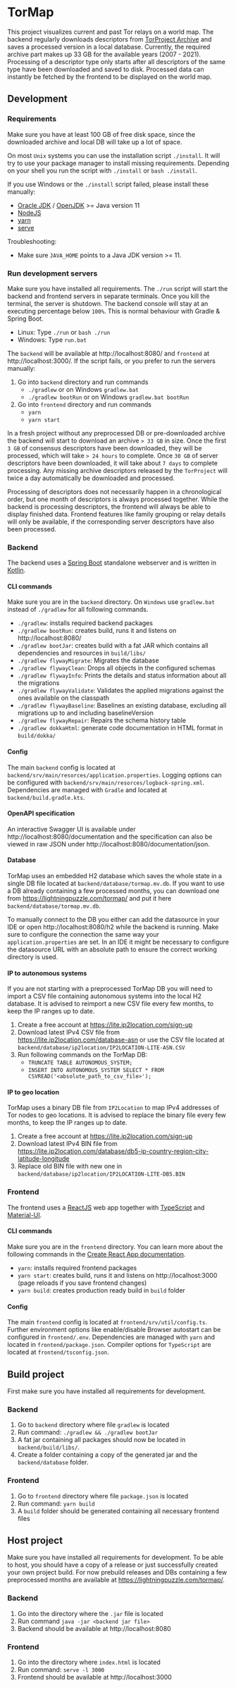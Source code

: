 # TorMap

This project visualizes current and past Tor relays on a world map. The backend regularly downloads descriptors
from [TorProject Archive](https://metrics.torproject.org/collector/archive/) and saves a processed version in a local
database. Currently, the required archive part makes up 33 GB for the available years (2007 - 2021). Processing of a
descriptor type only starts after all descriptors of the same type have been downloaded and saved to disk. Processed
data can instantly be fetched by the frontend to be displayed on the world map.

## Development

### Requirements

Make sure you have at least 100 GB of free disk space, since the downloaded archive and local DB will take up a lot of
space.

On most `Unix` systems you can use the installation script `./install`. It will try to use your package manager to
install missing requirements. Depending on your shell you run the script with `./install` or `bash ./install`.

If you use Windows or the `./install` script failed, please install these manually:

- [Oracle JDK](https://www.oracle.com/java/technologies/javase-downloads.html)
  / [OpenJDK](https://openjdk.java.net/install/index.html) >= Java version 11
- [NodeJS](https://nodejs.org/en/)
- [yarn](https://yarnpkg.com/en/docs/install)
- [serve](https://www.npmjs.com/package/serve)

Troubleshooting:

- Make sure `JAVA_HOME` points to a Java JDK version >= 11.

### Run development servers

Make sure you have installed all requirements. The `./run` script will start the backend and frontend servers in
separate terminals. Once you kill the terminal, the server is shutdown. The backend console will stay at an executing
percentage below `100%`. This is normal behaviour with Gradle & Spring Boot.

- Linux: Type `./run` or `bash ./run`
- Windows: Type `run.bat`

The `backend` will be available at http://localhost:8080/ and `frontend` at http://localhost:3000/. If the script fails,
or you prefer to run the servers manually:

1. Go into `backend` directory and run commands
    - `./gradlew` or on Windows `gradlew.bat`
    - `./gradlew bootRun` or on Windows `gradlew.bat bootRun`
2. Go into `frontend` directory and run commands
    - `yarn`
    - `yarn start`

In a fresh project without any preprocessed DB or pre-downloaded archive the backend will start to download an
archive `>
33 GB` in size. Once the first `3 GB` of consensus descriptors have been downloaded, they will be processed, which will
take `> 24 hours` to complete. Once `30 GB` of server descriptors have been downloaded, it will take about `7 days` to
complete processing. Any missing archive descriptors released by the `TorProject` will twice a day automatically be
downloaded and processed.

Processing of descriptors does not necessarily happen in a chronological order, but one month of descriptors is always
processed together. While the backend is processing descriptors, the frontend will always be able to display finished
data. Frontend features like family grouping or relay details will only be available, if the corresponding server
descriptors have also been processed.

### Backend

The backend uses a [Spring Boot](https://spring.io/projects/spring-boot) standalone webserver and is written
in [Kotlin](https://kotlinlang.org/).

#### CLI commands

Make sure you are in the `backend` directory. On `Windows` use `gradlew.bat`
instead of `./gradlew` for all following commands.

- `./gradlew`: installs required backend packages
- `./gradlew bootRun`: creates build, runs it and listens on http://localhost:8080/
- `./gradlew bootJar`: creates build with a fat JAR which contains all dependencies and resources in `build/libs/`
- `./gradlew flywayMigrate`: Migrates the database
- `./gradlew flywayClean`: Drops all objects in the configured schemas
- `./gradlew flywayInfo`: Prints the details and status information about all the migrations
- `./gradlew flywayValidate`: Validates the applied migrations against the ones available on the classpath
- `./gradlew flywayBaseline`: Baselines an existing database, excluding all migrations up to and including
  baselineVersion
- `./gradlew flywayRepair`: Repairs the schema history table
- `./gradlew dokkaHtml`: generate code documentation in HTML format in `build/dokka/`

#### Config

The main `backend` config is located at `backend/srv/main/resorces/application.properties`. Logging options can be
configured with
`backend/srv/main/resorces/logback-spring.xml`. Dependencies are managed with `Gradle` and located
at `backend/build.gradle.kts`.

#### OpenAPI specification

An interactive Swagger UI is available under http://localhost:8080/documentation and the specification can also be
viewed in raw JSON under http://localhost:8080/documentation/json.

#### Database

TorMap uses an embedded H2 database which saves the whole state in a single DB file located
at `backend/database/tormap.mv.db`. If you want to use a DB already containing a few processed months, you can download
one from https://lightningpuzzle.com/tormap/ and put it here `backend/database/tormap.mv.db`.

To manually connect to the DB you either can add the datasource in your IDE or open http://localhost:8080/h2 while the
backend is running. Make sure to configure the connection the same way your `application.properties` are set. In an IDE
it might be necessary to configure the datasource URL with an absolute path to ensure the correct working directory is
used.

#### IP to autonomous systems

If you are not starting with a preprocessed TorMap DB you will need to import a CSV file containing autonomous systems
into the local H2 database. It is advised to reimport a new CSV file every few months, to keep the IP ranges up to date.

1. Create a free account at https://lite.ip2location.com/sign-up
2. Download latest IPv4 CSV file from https://lite.ip2location.com/database-asn or use the CSV file located
   at `backend/database/ip2location/IP2LOCATION-LITE-ASN.CSV`
3. Run following commands on the TorMap DB:
    - `TRUNCATE TABLE AUTONOMOUS_SYSTEM;`
    - `INSERT INTO AUTONOMOUS_SYSTEM SELECT * FROM CSVREAD('<absolute_path_to_csv_file>');`

#### IP to geo location

TorMap uses a binary DB file from `IP2Location` to map IPv4 addresses of Tor nodes to geo locations. It is advised to
replace the binary file every few months, to keep the IP ranges up to date.

1. Create a free account at https://lite.ip2location.com/sign-up
2. Download latest IPv4 BIN file
   from https://lite.ip2location.com/database/db5-ip-country-region-city-latitude-longitude
3. Replace old BIN file with new one in `backend/database/ip2location/IP2LOCATION-LITE-DB5.BIN`

### Frontend

The frontend uses a [ReactJS](https://reactjs.org/) web app together with [TypeScript](https://www.typescriptlang.org/)
and [Material-UI](https://material-ui.com/).

#### CLI commands

Make sure you are in the `frontend` directory. You can learn more about the following commands in
the [Create React App documentation](https://facebook.github.io/create-react-app/docs/getting-started).

- `yarn`: installs required frontend packages
- `yarn start`: creates build, runs it and listens on http://localhost:3000 (page reloads if you save frontend changes)
- `yarn build`: creates production ready build in `build` folder

#### Config

The main `frontend` config is located at `frontend/srv/util/config.ts`. Further environment options like enable/disable
Browser autostart can be configured in `frontend/.env`. Dependencies are managed with `yarn` and located
in `frontend/package.json`. Compiler options for `TypeScript` are located at `frontend/tsconfig.json`.

## Build project

First make sure you have installed all requirements for development.

### Backend

1. Go to `backend` directory where file `gradlew` is located
2. Run command: `./gradlew && ./gradlew bootJar`
3. A fat jar containing all packages should now be located in `backend/build/libs/`.
4. Create a folder containing a copy of the generated jar and the `backend/database` folder.

### Frontend

1. Go to `frontend` directory where file `package.json` is located
2. Run command: `yarn build`
3. A `build` folder should be generated containing all necessary frontend files

## Host project

Make sure you have installed all requirements for development. To be able to host, you should have a copy of a release
or just successfully created your own project build. For now prebuild releases and DBs containing a few preprocessed
months are available at https://lightningpuzzle.com/tormap/.

### Backend

1. Go into the directory where the `.jar` file is located
2. Run command `java -jar <backend jar file>`
3. Backend should be available at http://localhost:8080

### Frontend

1. Go into the directory where `index.html` is located
2. Run command: `serve -l 3000`
3. Frontend should be available at http://localhost:3000


